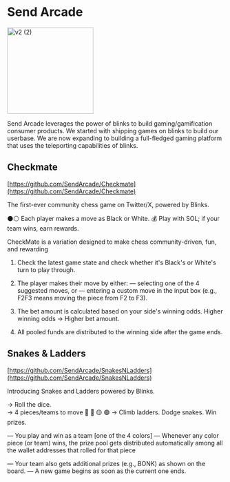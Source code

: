 # Send Arcade
<img src="https://github.com/user-attachments/assets/5b4802a9-9868-422c-90aa-3375c0d183ab" alt="v2 (2)" width="200">

Send Arcade leverages the power of blinks to build gaming/gamification consumer products.
We started with shipping games on blinks to build our userbase. 
We are now expanding to building a full-fledged gaming platform that uses the teleporting capabilities of blinks.

## Checkmate
[https://github.com/SendArcade/Checkmate](https://github.com/SendArcade/Checkmate)

The first-ever community chess game on Twitter/X, powered by Blinks.

⚫️⚪️ Each player makes a move as Black or White.
💰 Play with SOL; if your team wins, earn rewards.

CheckMate is a variation designed to make chess community-driven, fun, and rewarding

1. Check the latest game state and check whether it's Black's or White's turn to play through.

2. The player makes their move by either:
–– selecting one of the 4 suggested moves, or
–– entering a custom move in the input box (e.g., F2F3 means moving the piece from F2 to F3).

3. The bet amount is calculated based on your side's winning odds.
Higher winning odds → Higher bet amount.

4. All pooled funds are distributed to the winning side after the game ends.

## Snakes & Ladders
[https://github.com/SendArcade/SnakesNLadders](https://github.com/SendArcade/SnakesNLadders)

Introducing Snakes and Ladders powered by Blinks.

→ Roll the dice.  
→ 4 pieces/teams to move 🔴 🔵 🟡 🟢 
→ Climb ladders. Dodge snakes. Win prizes.

––  You play and win as a team [one of the 4 colors]
––  Whenever any color piece (or team) wins, the prize pool gets distributed automatically among all the wallet addresses that rolled for that piece

–– Your team also gets additional prizes (e.g., BONK) as shown on the board. 
–– A new game begins as soon as the current one ends.


